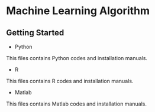 # Machine Learning Algorithm

## Getting Started 

* Python

This files contains Python codes and installation manuals.

* R

This files contains R codes and installation manuals.

* Matlab

This files contains Matlab codes and installation manuals.